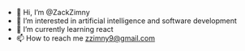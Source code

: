 - 👋 Hi, I’m @ZackZimny
- 👀 I’m interested in artificial intelligence and software development
- 🌱 I’m currently learning react
- 📫 How to reach me zzimny9@gmail.com

<!---
ZackZimny/ZackZimny is a ✨ special ✨ repository because its `README.md` (this file) appears on your GitHub profile.
You can click the Preview link to take a look at your changes.
--->

